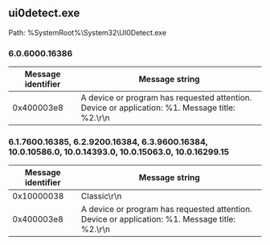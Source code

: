 ## ui0detect.exe

Path: %SystemRoot%\System32\UI0Detect.exe

### 6.0.6000.16386

Message identifier | Message string
--- | ---
0x400003e8 | A device or program has requested attention. Device or application: %1. Message title: %2.\r\n

### 6.1.7600.16385, 6.2.9200.16384, 6.3.9600.16384, 10.0.10586.0, 10.0.14393.0, 10.0.15063.0, 10.0.16299.15

Message identifier | Message string
--- | ---
0x10000038 | Classic\r\n
0x400003e8 | A device or program has requested attention. Device or application: %1. Message title: %2.\r\n
